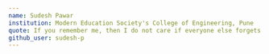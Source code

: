 ```yaml
---
name: Sudesh Pawar
institution: Modern Education Society's College of Engineering, Pune
quote: If you remember me, then I do not care if everyone else forgets.
github_user: sudesh-p
---
```

